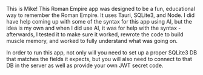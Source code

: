 This is Mike! This Roman Empire app was designed to be a fun, educational way to remember the Roman Empire. It uses Tauri, SQLite3, and Node. I did have help coming up with some of the syntax for this app using AI, but the idea is my own and when I did use AI, it was for help with the syntax - afterwards, I tested it to make sure it worked, rewrote the code to build muscle memory, and worked to fully understand what was going on.

In order to run this app, not only will you need to set up a proper SQLite3 DB that matches the fields it expects, but you will also need to connect to that DB in the server as well as provide your own JWT secret code. 
